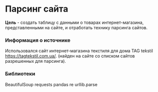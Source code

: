 # Парсинг сайта
**Цель** - создать таблицу с данными о товарах интернет-магазина, представленными на сайте, и отработать технику парсинга сайтов.

### Информация о источнике 
Использовался сайт интернет-магазина текстиля для дома TAG tekstil https://tagtekstil.com.ua/. (найден на сайте со списком сайтов разрешенных для парсинга).

### Библиотеки
BeautifulSoup
requests
pandas
re
urllib.parse
